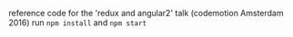 reference code for the 'redux and angular2' talk (codemotion Amsterdam 2016)
run `npm install` and `npm start`
